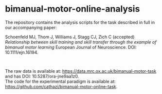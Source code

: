 # bimanual-motor-online-analysis

The repository contains the analysis scripts for the task described in full in our accompanying paper:

Schoenfeld MJ, Thom J, Williams J, Stagg CJ, Zich C (accepted) _Relationship between skill training and skill transfer through the example of bimanual motor learning_ European Journal of Neuroscience. DOI: 10.1111/ejn.16194.

<br />

The raw data is available at: https://data.mrc.ox.ac.uk/bimanual-motor-task and has DOI: 10.5287/ora-jne9aa1z0. <br />
The code for the experimental paradigm is available at: https://github.com/cathazi/bimanual-motor-online-task.
